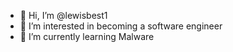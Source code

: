 - 👋 Hi, I’m @lewisbest1
- 👀 I’m interested in becoming a software engineer
- 🌱 I’m currently learning Malware

<!---
lewisbest1/lewisbest1 is a ✨ special ✨ repository because its `README.md` (this file) appears on your GitHub profile.
You can click the Preview link to take a look at your changes.
--->
